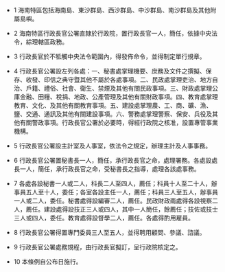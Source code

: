 * 1 海南特區包括海南島、東沙群島、西沙群島、中沙群島、南沙群島及其他附屬島嶼。

* 2 海南特區行政長官公署直隸於行政院，置行政長官一人，簡任，依據中央法令，綜理轄區政務。

* 3 行政長官於不牴觸中央法令範圍內，得發佈命令，並得制定單行規章。

* 4 行政長官公署設左列各處：一、秘書處掌理機要、庶務及文件之撰擬、保存、收發、印信之典守暨其他不屬於各處事項。二、民政處掌理吏治、地方自治、戶籍、禮俗、社會、衛生、禁煙及其他有關民政事項。三、財政處掌理公庫金融、田糧、稅捐、地政、公產管理及其他有關財政事項。四、教育處掌理教育、文化、及其他有關教育事項。五、建設處掌理農、工、商、礦、漁、鹽、交通、通訊及其他有關建設事項。六、警務處掌理警察、保安、兵役及其他有關警政事項。行政長官公署於必要時，得經行政院之核准，設置專管事業機構。

* 5 行政長官公署設主計室及人事室，依法令之規定，辦理主計及人事事務。

* 6 行政長官公署置秘書長一人，簡任，承行政長官之命，處理署務。各處設處長一人，簡任，承行政長官之命，受秘書長之指導，處理各該處事務。

* 7 各處各設秘書一人或二人，科長二人至四人，薦任；科員十人至二十人，辦事員五人至十人，委任；各室各設主任一人，薦任；科員三人至五人，辦事員一人或二人，委任。秘書處得設編審二人，薦任。民政財政兩處得各設視察二人，薦任。建設處得設技正三人或四人，其中一人簡任，餘薦任；技佐或技士三人或四人，委任。教育處得設督學二人，薦任。各處得酌用雇員。

* 8 行政長官公署得置專門委員三人至五人，並得聘用顧問、參議、諮議。

* 9 行政長官公署處務規程，由行政長官擬訂，呈行政院核定之。

* 10 本條例自公布日施行。

